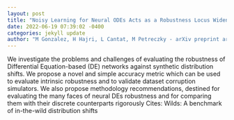 ```yaml
--- 
layout: post 
title: "Noisy Learning for Neural ODEs Acts as a Robustness Locus Widening" 
date: 2022-06-19 07:39:02 -0400 
categories: jekyll update 
author: "M Gonzalez, H Hajri, L Cantat, M Petreczky - arXiv preprint arXiv:2206.08237, 2022" 
--- 
```

We investigate the problems and challenges of evaluating the robustness of Differential Equation-based (DE) networks against synthetic distribution shifts. We propose a novel and simple accuracy metric which can be used to evaluate intrinsic robustness and to validate dataset corruption simulators. We also propose methodology recommendations, destined for evaluating the many faces of neural DEs robustness and for comparing them with their discrete counterparts rigorously Cites: Wilds: A benchmark of in-the-wild distribution shifts